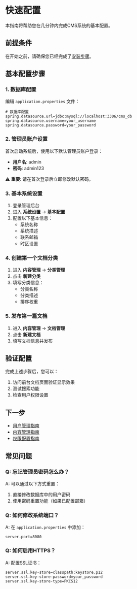 # 快速配置

本指南将帮助您在几分钟内完成CMS系统的基本配置。

## 前提条件

在开始之前，请确保您已经完成了[安装步骤](./installation.md)。

## 基本配置步骤

### 1. 数据库配置

编辑 `application.properties` 文件：

```properties
# 数据库配置
spring.datasource.url=jdbc:mysql://localhost:3306/cms_db
spring.datasource.username=your_username
spring.datasource.password=your_password
```

### 2. 管理员账户设置

首次启动系统后，使用以下默认管理员账户登录：

- **用户名**: admin
- **密码**: admin123

⚠️ **重要**: 请在首次登录后立即修改默认密码。

### 3. 基本系统设置

1. 登录管理后台
2. 进入 **系统设置** → **基本配置**
3. 配置以下基本信息：
   - 系统名称
   - 系统描述
   - 联系邮箱
   - 时区设置

### 4. 创建第一个文档分类

1. 进入 **内容管理** → **分类管理**
2. 点击 **新建分类**
3. 填写分类信息：
   - 分类名称
   - 分类描述
   - 排序权重

### 5. 发布第一篇文档

1. 进入 **内容管理** → **文档管理**
2. 点击 **新建文档**
3. 填写文档信息并发布

## 验证配置

完成上述步骤后，您可以：

1. 访问前台文档页面验证显示效果
2. 测试搜索功能
3. 检查用户权限设置

## 下一步

- [用户管理指南](../user-guide/user-management.md)
- [内容管理指南](../user-guide/content-management.md)
- [权限配置指南](../user-guide/permissions.md)

## 常见问题

### Q: 忘记管理员密码怎么办？

A: 可以通过以下方式重置：
1. 直接修改数据库中的用户密码
2. 使用密码重置功能（如果已配置邮箱）

### Q: 如何修改系统端口？

A: 在 `application.properties` 中添加：
```properties
server.port=8080
```

### Q: 如何启用HTTPS？

A: 配置SSL证书：
```properties
server.ssl.key-store=classpath:keystore.p12
server.ssl.key-store-password=your_password
server.ssl.key-store-type=PKCS12
```